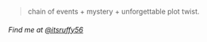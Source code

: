 <blockquote >
  <p>chain of events + mystery + unforgettable plot twist.</p>
</blockquote>
<h6>Find me at <a href="https://twitter.com/itsruffy56">@itsruffy56</a></h6>

